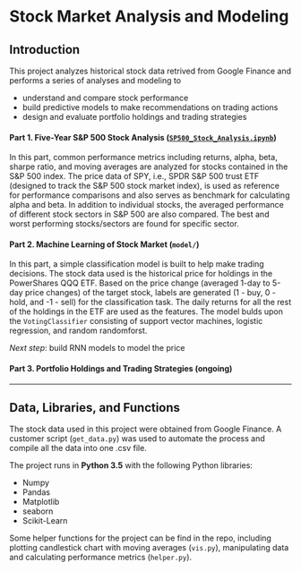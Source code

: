 # Stock Market Analysis and Modeling  

## Introduction 
This project analyzes historical stock data retrived from Google Finance and performs a series of analyses and modeling to   

* understand and compare stock performance 
* build predictive models to make recommendations on trading actions   
* design and evaluate portfolio holdings and trading strategies  

#### Part 1. Five-Year S&P 500 Stock Analysis ([`SP500_Stock_Analysis.ipynb`](https://github.com/yanfei-wu/stock/blob/master/SP500_Stock_Analysis.ipynb))  

In this part, common performance metrics including returns, alpha, beta, sharpe ratio, and moving averages are analyzed for stocks contained in the S&P 500 index. The price data of SPY, i.e., SPDR S&P 500 trust ETF (designed to track the S&P 500 stock market index), is used as reference for performance comparisons and also serves as benchmark for calculating alpha and beta. In addition to individual stocks, the averaged performance of different stock sectors in S&P 500 are also compared. The best and worst performing stocks/sectors are found for specific sector.  

#### Part 2. Machine Learning of Stock Market (`model/`)   

In this part, a simple classification model is built to help make trading decisions. The stock data used is the historical price for holdings in the PowerShares QQQ ETF. Based on the price change (averaged 1-day to 5-day price changes) of the target stock, labels are generated (1 - buy, 0 - hold, and -1 - sell) for the classification task. The daily returns for all the rest of the holdings in the ETF are used as the features. The model bulds upon the `VotingClassifier` consisting of support vector machines, logistic regression, and random randomforst.   

*Next step*: build RNN models to model the price

#### Part 3. Portfolio Holdings and Trading Strategies (ongoing)  

*** 


## Data, Libraries, and Functions  

The stock data used in this project were obtained from Google Finance. A customer script (`get_data.py`) was used to automate the process and compile all the data into one .csv file.   

The project runs in **Python 3.5** with the following Python libraries:  

- Numpy 
- Pandas 
- Matplotlib 
- seaborn 
- Scikit-Learn 

Some helper functions for the project can be find in the repo, including plotting candlestick chart with moving averages (`vis.py`), manipulating data and calculating performance metrics (`helper.py`).  


